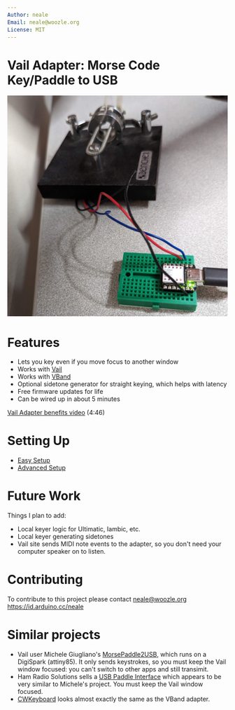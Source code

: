 ```yaml
---
Author: neale
Email: neale@woozle.org
License: MIT
---
```


# Vail Adapter: Morse Code Key/Paddle to USB

![Vail adapter, assembled and connected](doc/vail-adapter-v2.jpg)


# Features

* Lets you key even if you move focus to another window
* Works with [Vail](https://vail.woozle.org/)
* Works with [VBand](https://hamradio.solutions/vband/)
* Optional sidetone generator for straight keying, which helps with latency
* Free firmware updates for life
* Can be wired up in about 5 minutes

[Vail Adapter benefits video](https://www.youtube.com/watch?v=XQ-mwdyLkOY) (4:46)

# Setting Up

* [Easy Setup](doc/easy-install.md)
* [Advanced Setup](doc/advanced-install.md)


# Future Work

Things I plan to add:

* Local keyer logic for Ultimatic, Iambic, etc.
* Local keyer generating sidetones
* Vail site sends MIDI note events to the adapter, 
  so you don't need your computer speaker on to listen.


# Contributing
To contribute to this project please contact neale@woozle.org
https://id.arduino.cc/neale



# Similar projects

* Vail user Michele Giugliano's 
  [MorsePaddle2USB](https://github.com/mgiugliano/MorsePaddle2USB),
  which runs on a DigiSpark (attiny85). It only sends keystrokes, so you must keep the Vail
  window focused: you can't switch to other apps and still transimit.
* Ham Radio Solutions sells a 
  [USB Paddle Interface](https://hamradio.solutions/vband/)
  which appears to be very similar to Michele's project. You must keep the 
  Vail window focused.
* [CWKeyboard](https://github.com/kevintechie/CWKeyboard) looks almost 
  exactly the same as the VBand adapter.
